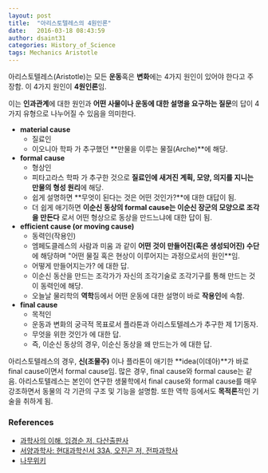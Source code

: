 ```yaml
---
layout: post
title:  "아리스토텔레스의 4원인론"
date:   2016-03-18 08:43:59
author: dsaint31
categories: History_of_Science
tags: Mechanics Aristotle
---
```


아리스토텔레스(Aristotle)는 모든 **운동**혹은 **변화**에는 4가지 원인이 있어야 한다고 주장함.
이 4가지 원인이 **4원인론**임.

이는  **인과관계**에 대한 원인과 **어떤 사물이나 운동에 대한 설명을 요구하는 질문**의 답이 4가지 유형으로 나누어질 수 있음을 의미한다.

* **material cause**
  * 질료인
  * 이오니아 학파 가 추구했던 **만물을 이루는 물질(Arche)**에 해당.
* **formal cause**
  * 형상인
  * 피타고라스 학파 가 추구한 것으로 **질료인에 새겨진 계획, 모양, 의지를 지니는 만물의 형성 원리**에 해당.
  * 쉽게 설명하면 **무엇이 된다는 것은 어떤 것인가?**에 대한 대답이 됨.
  * 더 쉽게 애기하면 **이순신 동상의 formal cause는 이순신 장군의 모양으로 조각을 만든다** 로서 어떤 형상으로 동상을 만드느냐에 대한 답이 됨.
* **efficient cause (or moving cause)**
  * 동력인(작용인)
  * 엠페도클레스의 사람과 미움 과 같이 **어떤 것이 만들어진(혹은 생성되어진) 수단**에 해당하며 "어떤 물질 혹은 현상이 이루어지는 과정으로서의 원인**임.
  * 어떻게 만들어지는가? 에 대한 답.
  * 이순신 동산을 만드는 조각가가 자신의 조각기술로 조각기구를 통해 만드는 것이 동력인에 해당.
  * 오늘날 물리학의 **역학**등에서 어떤 운동에 대한 설명이 바로 **작용인**에 속함.
* **final cause**
  * 목적인 
  * 운동과 변화의 궁극적 목표로서 플라톤과 아리스토텔레스가 추구한 제 1기동자.
  * 무엇을 위한 것인가 에 대한 답.
  * 즉, 이순신 동상의 경우, 이순신 동상을 왜 만드는가 에 대한 답.

아리스토텔레스의 경우, **신(조물주)** 이나 플라톤이 애기한 **idea(이데아)**가 바로 final cause이면서 formal cause임.
많은 경우, final cause와 formal cause는 같음.
아리스토텔레스는 본인이 연구한 생물학에서 final cause와 formal cause를 매우 강조하면서 동물의 각 기관의 구조 및 기능을 설명함.
또한 역학 등에서도 **목적론**적인 기술을 취하게 됨.


### References
* [과학사의 이해, 임경순 저, 다산출판사](https://www.kyobobook.co.kr/product/detailViewKor.laf?mallGb=KOR&ejkGb=KOR&barcode=9788971104637)
* [서양과학사: 현대과학신서 33A, 오진곤 저, 전파과학사](https://books.google.co.kr/books?id=IezTCwAAQBAJ&pg=PA27-IA3&lpg=PA27-IA3&dq=4%EC%9B%90%EC%9D%B8%EB%A1%A0&source=bl&ots=nH2q58WhzY&sig=Z8xqfkp47EuQ9ML-zyzEioDoTb4&hl=en&sa=X&ved=0ahUKEwiInJfL3dvZAhVFNpQKHRaPA-QQ6AEIUTAE#v=onepage&q=4%EC%9B%90%EC%9D%B8%EB%A1%A0&f=false)
* [나무위키](https://namu.wiki/w/%EC%9D%B8%EA%B3%BC#s-1.3.1)
